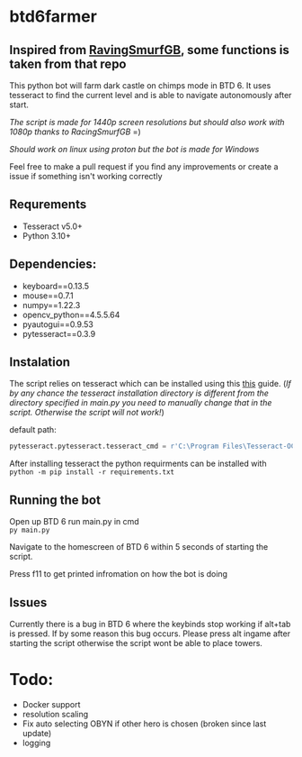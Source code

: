 # btd6farmer
## Inspired from [RavingSmurfGB](https://github.com/RavingSmurfGB/Py_AutoBloons), some functions is taken from that repo


This python bot will farm dark castle on chimps mode in BTD 6. It uses tesseract to find the current level and is able to navigate autonomously after start.

*The script is made for 1440p screen resolutions but should also work with 1080p thanks to RacingSmurfGB* =)

*Should work on linux using proton but the bot is made for Windows*

Feel free to make a pull request if you find any improvements or create a issue if something isn't working correctly
## Requrements
- Tesseract v5.0+
- Python 3.10+

## Dependencies:
- keyboard==0.13.5
- mouse==0.7.1
- numpy==1.22.3
- opencv_python==4.5.5.64
- pyautogui==0.9.53
- pytesseract==0.3.9

## Instalation
The script relies on tesseract which can be installed using this [this](https://github.com/UB-Mannheim/tesseract/wiki) guide. 
(*If by any chance the tesseract installation directory is different from the directory specified in main.py you need to manually change that in the script. Otherwise the script will not work!*)

default path:
```py
pytesseract.pytesseract.tesseract_cmd = r'C:\Program Files\Tesseract-OCR\tesseract.exe'
```

After installing tesseract the python requirments can be installed with\
`python -m pip install -r requirements.txt`

## Running the bot
Open up BTD 6 run main.py in cmd\
`py main.py`

Navigate to the homescreen of BTD 6 within 5 seconds of starting the script.

Press f11 to get printed infromation on how the bot is doing


## Issues
Currently there is a bug in BTD 6 where the keybinds stop working if alt+tab is pressed. If by some reason this bug occurs. Please press alt ingame after starting the script otherwise the script wont be able to place towers.


# Todo:
- Docker support
- resolution scaling
- Fix auto selecting OBYN if other hero is chosen (broken since last update)
- logging
